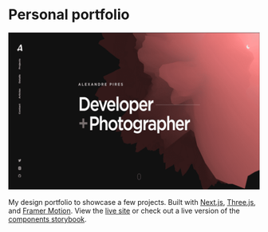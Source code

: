 # Personal portfolio

[![Site preview](/public/site-preview.png)](https://aelpires.com)

My design portfolio to showcase a few projects. Built with [Next.js](https://nextjs.org/), [Three.js](https://threejs.org/), and [Framer Motion](https://www.framer.com/motion/). View the [live site](https://aelpires.com) or check out a live version of the [components storybook](https://storybook.aelpires.com).

